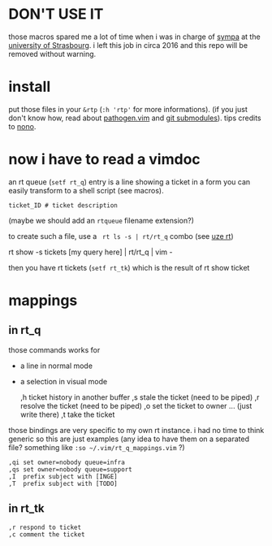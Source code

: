 # DON'T USE IT

those macros spared me a lot of time when i was in charge of
[sympa](http://www.sympa.org) at the
[university of Strasbourg](http://www.unistra.fr). i left this job
in circa 2016 and this repo will be removed without warning.

# install

put those files in your `&rtp` (`:h 'rtp'` for more informations).
(if you just don't know how, read about
[pathogen.vim](https://github.com/tpope/vim-pathogen) and
[git submodules](http://git-scm.com/book/en/Git-Tools-Submodules)).
tips credits to [nono](https://github.com/agrausem). 

# now i have to read a vimdoc

an rt queue (`setf rt_q`) entry is a line showing a ticket in a form you can
easily transform to a shell script (see macros).

    ticket_ID # ticket description 

(maybe we should add an `rtqueue` filename extension?) 

to create such a file, use a ` rt ls -s | rt/rt_q` combo
(see [uze rt](https://github.com/eiro/uze/blob/master/rt))

   rt show -s tickets [my query here] | rt/rt_q | vim -  

then you have rt tickets (`setf rt_tk`) which is the result
of rt show ticket

# mappings 

## in rt_q 

those commands works for

* a line in normal mode
* a selection in visual mode 

    ,h ticket history in another buffer 
    ,s stale the ticket (need to be piped)
    ,r resolve the ticket (need to be piped)
    ,o set the ticket to owner ... (just write there) 
    ,t take the ticket

those bindings are very specific to my own rt instance. i had no time to think
generic so this are just examples (any idea to have them on a separated file?
something like `:so ~/.vim/rt_q_mappings.vim` ?)  

    ,qi set owner=nobody queue=infra
    ,qs set owner=nobody queue=support
    ,I  prefix subject with [INGE]
    ,T  prefix subject with [TODO]

## in rt_tk

    ,r respond to ticket
    ,c comment the ticket

